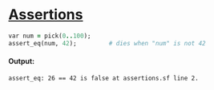 [1]: http://rosettacode.org/wiki/Assertions

# [Assertions][1]

```ruby
var num = pick(0..100);
assert_eq(num, 42);         # dies when "num" is not 42
```

#### Output:
```
assert_eq: 26 == 42 is false at assertions.sf line 2.
```